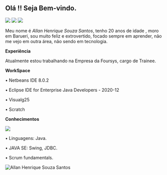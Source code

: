 ## Olá !! Seja Bem-vindo.


<img src="https://img.shields.io/badge/Facebook-1877F2?style=for-the-badge&logo=facebook&logoColor=white" /> <img src="https://img.shields.io/badge/Instagram-E4405F?style=for-the-badge&logo=instagram&logoColor=white" /> <img src="https://img.shields.io/badge/LinkedIn-0077B5?style=for-the-badge&logo=linkedin&logoColor=white" />


Meu nome é *Allan Henrique Souza Santos*, tenho 20 anos de idade , moro em Barueri, sou muito feliz e extrovertido, focado sempre em aprender, não me vejo em outra área, não sendo em tecnologia.

**Experiência**

Atualmente estou trabalhando na Empresa da Foursys, cargo de Trainee.

**WorkSpace**

• Netbeans IDE 8.0.2

• Eclipse IDE for Enterprise Java Developers - 2020-12

• Visualg25

• Scratch

**Conhecimentos**

<img src="https://img.shields.io/badge/Java-ED8B00?style=for-the-badge&logo=java&logoColor=white" /> 

• Linguagens: Java. 

• JAVA SE: Swing, JDBC. 

• Scrum fundamentals. 

<img align="center" src="https://github-readme-stats.vercel.app/api?username=AllanSantos01&show_icons=true&locale=en" alt="Allan Henrique Souza Santos" />





